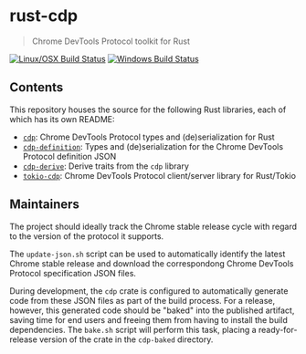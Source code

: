 # rust-cdp

> Chrome DevTools Protocol toolkit for Rust

[![Linux/OSX Build Status](https://img.shields.io/travis/devtools-html/rust-cdp/master.svg)](https://travis-ci.org/devtools-html/rust-cdp)
[![Windows Build Status](https://img.shields.io/appveyor/ci/spinda/rust-cdp/master.svg)](https://ci.appveyor.com/project/spinda/rust-cdp)

## Contents

This repository houses the source for the following Rust libraries, each of which has its own
README:

- [`cdp`](/cdp):
  Chrome DevTools Protocol types and (de)serialization for Rust
- [`cdp-definition`](/cdp-definition):
  Types and (de)serialization for the Chrome DevTools Protocol definition JSON
- [`cdp-derive`](/cdp-derive):
  Derive traits from the `cdp` library
- [`tokio-cdp`](/tokio-cdp):
  Chrome DevTools Protocol client/server library for Rust/Tokio

## Maintainers

The project should ideally track the Chrome stable release cycle with regard to the version of the
protocol it supports.

The `update-json.sh` script can be used to automatically identify the latest Chrome stable release
and download the correspondong Chrome DevTools Protocol specification JSON files.

During development, the `cdp` crate is configured to automatically generate code from these JSON
files as part of the build process. For a release, however, this generated code should be "baked"
into the published artifact, saving time for end users and freeing them from having to install the
build dependencies. The `bake.sh` script will perform this task, placing a ready-for-release
version of the crate in the `cdp-baked` directory.
